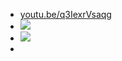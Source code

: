 - [youtu.be/q3IexrVsaqg](https://youtu.be/q3IexrVsaqg)
- ![](https://remnote-user-data.s3.amazonaws.com/j_cX2HSywSJW5OHhKiAoBta5nzMin_hKSz0vhhOPeLcxg24BDitcI6LUIVaPqHwyQHwD-L8ZVEbcWSIlQdHoygKwNsEYmKY9wMozzT9ZRUF7axXI4FPPJu1LVEhuErp6.png) 
- ![](https://remnote-user-data.s3.amazonaws.com/f98hAWq9jo81VdsqOv9EJrStKjXmCjKfudqp_uN_h8ddvaeRNZfEzyCcSXT6Imnnz_SAmiuAEPcpOhLcWHLBIYhxbnCxzzx1N2Y2QpACM96E-WwykkgTnZLFymsdNojp.png) 
- 
